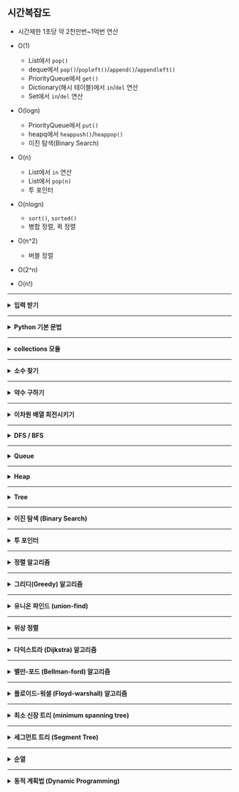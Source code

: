 
## 시간복잡도

- 시간제한 1초당 약 2천만번~1억번 연산

  
- O(1)
  - List에서 `pop()`
  - deque에서 `pop()`/`popleft()`/`append()`/`appendleft()`
  - PriorityQueue에서 `get()`
  - Dictionary(해시 테이블)에서 `in`/`del` 연산
  - Set에서 `in`/`del` 연산
- O(logn)
  - PriorityQueue에서 `put()`
  - heapq에서 `heappush()`/`heappop()`
  - 이진 탐색(Binary Search)
- O(n)
  - List에서 `in` 연산
  - List에서 `pop(n)`
  - 투 포인터
- O(nlogn)
  - `sort()`, `sorted()`
  - 병합 정렬, 퀵 정렬
- O(n^2)
  - 버블 정렬
- O(2^n)
- O(n!)


<hr>

<details>
<summary><b> 입력 받기</b></summary>

- 정수 1개<br>
  `num = int(input())` <br>
- 정수 2개 이상<br>
  `num1, num2 = map(int, input().split())` <br>
- 심화 버전<br>

  ```python
  lis = list(map(int, input().split()))  
  # 1 2 3 4 5 -> [1, 2, 3, 4, 5]
  ```
  
  ```python
  lis = list(map(int, input()))
  # 12345 -> [1, 2, 3, 4, 5]
  ```
  
  ```python
  lis = input().split()  
  # a b c d e -> ['a', 'b', 'c', 'd', 'e']
  ```
  
  ```python
  lis = []
  for _ in range(row):  # 행 수
    lis.append(list(map(int, input().split())))
  # 1 2 3
  # 4 5 6
  # ->
  # [[1, 2, 3], [4, 5, 6]]
  ```
  
- 효율적으로 입력 받기<br>
  ```python
  # 여러 줄을 반복해서 입력받아야할 때, input()을 사용하면 시간초과 에러가 발생하므로 sys.stdin.readline()를 사용
  import sys
  data = sys.stdin.readline().rstrip()  # rstrip()은 개행문자를 제거하기 위함
  ```

  ```python
  import sys
  input = sys.stdin.readline
  data = input()
  ```

- +_효율적으로 출력하기_
    - 주의) `print()` 안에 정수를 넣으면 TypeError가 발생하므로 `str()`로 형변환 해줘야함
    ```python
    import sys
    print = sys.stdout.write
    print('내용')
    ```
</details>
<hr>



<details>
<summary><b> Python 기본 문법</b></summary>

- <b>자주 쓰는 함수</b>
    - `리스트.insert(idx, value)`

    - 재귀함수의 최대 호출 횟수 제한 늘리기 (default: 3000)
        ```python
        import sys
        sys.setrecursionlimit(10000)
        ```
      
    - 문자열의 특정 인덱스에서부터 찾기
        - 검색은 특정 인덱스에서부터 하지만, **반환 값은 원본 문자열에서의 인덱스를 반환한다!**
        - _리스트에는 이 기능이 없음_
        ```python
        s = 'abcba'
        
        s.find('a')     # 0 ('abcba'의 앞에서부터 검색)
        s.find('a', 1)  # 4 ('bcba'의 앞에서부터 검색)
        s.rfind('a')    # 4 ('abcba'의 뒤에서부터 검색)
        s.rfind('a', 1) # 4 ('bcba'의 뒤에서부터 검색)
        ```
    
<br>

- <b> 진법 변환하기 </b>

    - n진법 → 10진법 변환: `int(수 문자열, n)`
      
        ```python
        print(int('1000', 2))   # 8
        ```
    - 10진법 → 2진법 변환: `bin()`
    
      ```python
      num = 8
      print(bin(num))      # '0b1000'
      print(bin(num)[2:])  # '1000
      ```

<br>

- <b> Set 자료형 </b>

    - 빈 Set 생성: `S = set()`
        - _주의) `S = {}`로 쓰면 Dictionary 자료형으로 인식함_
    - 채워진 Set 생성: `S = {1,2,3}`
    - 원소 추가: `S.add()`
        - 중복된 원소가 들어오면 **중복 제거**함
        - 순서가 없으므로 순서가 유지되지 않음
    - 원소 제거: `S.remove()`
        - 해당 원소가 존재하지 않으면 Error 발생
        - Error 발생하지 않게 제거하려면 `S.discard()` 사용
    - `in` 연산 가능 _(시간복잡도: O(1))_
    - 집합 연산
        - 합집합: `S1 | S2`
        - 교집합: `S1 & S2`
        - 차집합: `S1 - S2`
            - 더 효율적인 방법: `S1.difference_update(S2)`
    
<br>

- <b>Slicing</b>
    - 리스트 슬라이싱 결과 값은 리스트형
    - 실제 범위를 벗어나도 에러가 발생하지 않음!
      ```python
      lis = [2,4,6,8]
      lis[3:10]  # [8]
      ```
<br>

- <b> List Comprehension </b>

  - 기본 사용법
    ```python
    arr = [1,2,3,4,5]
    result = [x for x in arr]  # [1,2,3,4,5]
    ```
  - if문 사용
    ```python
    arr = [1,2,3,4,5]
    result = [x for x in arr if x < 3]  # [1,2]
    ```
  - if ~ else문 사용
    ```python
    arr = [5,3,2,7,1]
    result = ['small' if x < 3 else 'big' for x in arr]  # ['big', 'big', 'small', 'big', 'small']
    ```
    
<br>

- <b>리스트 → 문자열 </b>

  : 문자열이 들어 있는 리스트를 하나의 문자열로 합치기

    `''.join(리스트)`
    
<br>

- <b> 정렬 (Sorting) </b>

  - 리스트 정렬
  
    `리스트.sort()` : 원래 것 바뀜<br>
    `sorted(리스트)` : 원래 것 바뀌지 않음

    - 예시1

        `lis = ["5e", "3a", "1a"]`일 때,
      
        1. 표현식 1개: 주어진 표현식을 기준으로 정렬<br>
           - 주어진 표현식이 동일한 값들끼리는 기존 순서 유지<br>
            
           `sorted(lis, key=lambda x: x[1])    # ['3a', '1a', '5e']`
      
        2. 표현식 2개: 첫 번째 표현식을 우선으로 하고, 첫 번째 표현식이 같을 경우 두 번째 표현식에 따라 정렬<br>
          `sorted(lis, key=lambda x: (x[1], x[0]))    # ['1a', '3a', '5e']`
    
    - 예시2
      
      `lis = ['eee', 'c', 'dd', 'bb', 'aaa']`일 때,
      - `sorted(lis, key=lambda x: len(x))`<br>
        `sorted(lis, key=len) # ['c', 'dd', 'bb', 'eee', 'aaa']`
      - `sorted(lis, key=lambda x: (len(x), x)) # ['c', 'bb', 'dd', 'aaa', 'eee']`
      - `sorted(lis, key=lambda x: (-len(x), x)) # ['aaa', 'eee', 'bb', 'dd', 'c']`
        - 숫자 타입에 대해서는 `-`를 붙여서 내림차순 정렬을 할 수 있음!

    <br><br>
    
  - 딕셔너리 정렬
    
    `sorted(딕셔너리)` : 원래 것 바뀌지 않음
    - 예시
    
      `d = {'b': 3, 'c': 1, 'a': 2}`일 때,
      - `sorted(d)`<br>
        `sorted(d.keys()) # ['a', 'b', 'c']`
      - `sorted(d.items())`<br>
        `sorted(d.items(), key=lambda x: x[0]) # [('a', 2), ('b', 3), ('c', 1)]`
      - `sorted(d.values()) # [1, 2, 3]`
      - `sorted(d.items(), key=lambda x: x[1]) # [('c', 1), ('a', 2), ('b', 3)]`
      - `sorted(d.items(), key=lambda x: (x[0], x[1])) # [('a', 2), ('b', 3), ('c', 1)]`

      <br>
    
  - 문자열 정렬
  
    `sorted(문자열)` : 원래 것 바뀌지 않음<br>
    - 예시: `sorted('zebra') # ['a', 'b', 'e', 'r', 'z']`
      <br>

<br>

- <b> 문자열이 알파벳/숫자인지 확인 </b>

  - 숫자로만 이루어져 있는지 확인: `문자열.isdecimal()`
    
  - 알파벳으로만 이루어져 있는지 확인: `문자열.isalpha()`
    
  - 숫자+알파벳으로 이루어져 있는지 확인: `문자열.isalnum()`
    
<br>

- <b>XOR 연산</b>
  - `^` 연산은 int형 변수에만 가능, '0111'과 같은 문자열에는 불가
  
    ```python
    # 값이 0이면 1로, 1이면 0으로 만들기
    num = 0
    print(num ^ 1)   # 1
    ```
    ```python
    num1 = 7    # 0111 (2진법)
    num2 = 8    # 1000 (2진법)
    print(num1 ^ num2)  # 15 (10진법) == 1111 (2진법)
    ```
    
<br>

- <b>Shift 연산</b>

  : bit를 한칸씩 밀기

    ```python
    num = 8 # 1000 (2진법)
    print(num >> 1) # 4 (10진법) == 0100 (2진법)
    print(num >> 2) # 2 (10진법) == 0010 (2진법)
    ```
  
<br>

- <b>차집합 구하기</b>

    - 코드1. set으로 빼기
        ```python
        lis1 = ['a', 'b', 'b', 'c']
        lis2 = ['b', 'd']
        result = set(lis1) - set(lis2)  
        result = list(result) # ['a', 'c']
        ```
    - 코드2. set의 `difference_update()` 이용
        ```python
        x = {"a", "b", "c"}
        y = {"d", "e", "a"}
        
        x.difference_update(y)
        print(x)    # {'c', 'b'}
        ```

</details><hr>


<details>
<summary><b> collections 모듈</b></summary>

- `defaultdict`
  - default 값을 설정하여 딕셔너리를 생성
  - 어떤 조건을 만족하면 특정 key의 value를 증가시키는 경우 유용하게 사용
    ```python
    dic = collections.defaultdict(int)  # default 값 : 0
    dic['A'] += 1 # 원래대로라면 존재하지 않는 key 값이므로 에러가 발생하지만, {'A': 1}이 됨
    ```

<br>

- `Counter`
  1. 원소의 빈도 세기<br>
     ```python
     from collections import Counter
     
     lis = ['a', 'b', 'b', 'c', 'b']
     
     # 기본 사용법
     Counter(lis)   # Counter({'b': 3, 'a': 1, 'c': 1})
     
     # List(Tuple) 형태로 전체 반환하기
     Counter(lis).most_common()   # [('b', 3), ('a', 1), ('c', 1)]
     
     # List(Tuple) 형태로 빈도 수 상위 k개 반환하기
     Counter(lis).most_common(2)  # [('b', 3), ('a', 1)]
     ```
    
  2. 두 리스트 빼기 (차집합)
      - 코드1) 중복 원소 제거
        ```python
        lis1 = ['a', 'b', 'b', 'c']
        lis2 = ['b', 'd']
        result = set(lis1) - set(lis2)  
        result = list(result) # ['a', 'c']
        ```
      - 코드2) 중복 원소 유지
        ```python
        from collections import Counter
        
        lis1 = ['a', 'b', 'b', 'c']
        lis2 = ['b', 'd']
        result = Counter(lis1) - Counter(lis2)    # Counter({'a': 1, 'b': 1, 'c': 1})
        ```

<br>

- `OrderedDict`
  - 딕셔너리의 입력 순서를 유지
  - Python 3.7 이상부터는 자동으로 입력 순서가 유지되지만, 혹시 모를 상황을 위해 사용하자.
  
    `collections.OrderedDict({'c': 1, 'a': 5, 'b': 4}) # 딕셔너리 형태 유지`
  
<br>

- `deque`
  - pop 연산을 자주 사용해야 할 때, 리스트 대신 deque를 이용하면 속도를 훨씬 높일 수 있다.
  - `append()`, `popleft()`, `pop()`, `appendleft()` 연산의 시간복잡도는 모두 O(1) 
    - _참고: List의 `pop(0)`는 O(n)_
  - `rotate(k)`: k가 양수이면 오른쪽으로 k칸 회전, k가 음수이면 왼쪽으로 k칸 회전

    ```python
    from collections import deque
    
    q = deque([1,3,5])
    
    q.pop() # 맨 뒤 원소 pop
    q.popleft() # 맨 앞 원소 pop, 리스트의 pop(0)과 동일한 역할
    
    q.append(10) # 맨 뒤에 원소를 삽입
    q.appendleft(10) # 맨 앞에 원소를 삽입
    
    q.rotate(1) # 오른쪽으로 한칸씩 이동 (ex: [1,3,5] -> [5,1,3])
    q.rotate(-1) # 왼쪽으로 한칸씩 이동  (ex: [1,3,5] -> [3,5,1])
    ```

</details>
<hr>


<details>
<summary><b> 소수 찾기 </b></summary>

- 2부터 **제곱근**까지 나누어떨어지는지 확인하기

    ```python
    # 기본 코드
    def isPrime(num):
        for i in range(2, int(num**0.5) + 1):
            if num % i == 0:
                return False
        return True
    ```
    ```python
    # 더 효율적인 코드
    def isPrime(num):
        if num % 2 == 0:
            return False
        for i in range(3, int(num**0.5) + 1, 2):
            if num % i == 0:
                return False
        return True
    ```

- 에라토스테네스의 체
  
    : 주어진 범위의 값들 중 소수를 모두 찾아야할 때, 2부터의 배수들을 모두 제외시키는 방법

    ```python
    # 1부터 100까지의 수 중 소수를 출력하시오.
    
    n = 100
    primes = [True] * (n+1) # [0]는 사용안함
    primes[1] = False   # 1은 False 처리
    
    for i in range(2, int(n**0.5)+1): # 2 ~ √n
        # i의 배수들을 False 처리하기 (i 자신은 X)
        for idx in range(i*2, n+1, i):
            primes[idx] = False
    
    # 소수들을 출력
    for idx in range(1, n+1):
        if primes[idx]:
            print(idx)
    ```


</details><hr>


<details>
<summary><b> 약수 구하기 </b></summary>


  방법1: 해당 값(n)까지의 모든 값을 확인하기 _=> 비효율적_

  방법2: &radic;n까지의 모든 값 i를 확인하는데, 이 때 대응되는 n//i 값도 넣어준다 (제곱수인지 확인하고 넣기)
  ```python
  div_list = []
  for i in range(1, int(n**0.5)+1):
      if n % i == 0:    # i는 n의 약수
          div_list.append(i)
          if n // i != i:   # n//i도 n의 약수
              div_list.append(n//i)
  div_list = sorted(div_list)   # 오름차순 정렬
  ```
  <br>

  - +) 약수의 개수가 홀수인지 짝수인지 구하기
    - 해당 값이 제곱수이면 약수의 개수는 홀수, 제곱수가 아니면 약수의 개수는 짝수
      - 제곱수 판별 : `if int(n**0.5) == n**0.5:`
  
</details><hr>


<details>
<summary><b> 이차원 배열 회전시키기</b></summary>

```python
def rotate(arr):    # arr는 이차원 배열
    row, col = len(arr), len(arr[0])
    rotated_arr = [[0] * row for _ in range(col)]
    for i in range(row):
        for j in range(col):
            rotated_arr[j][row-1-i] = arr[i][j] # 핵심!
    return rotated_arr
```

</details><hr>


<details>
<summary><b> DFS / BFS </b></summary>

  - <b>DFS</b>
    - 깊게 탐색
    - **재귀함수** or Stack을 이용해 구현
    - 시간복잡도: O(V+E)
        - V는 노드 수, E는 간선 수
    
    ```python
    # 재귀함수로 구현
    
    def dfs(node):
        visited[node] = True
        print(node, end=' ')    # 출력
        for adj_node in graph[node]:
            if not visited[adj_node]:
                dfs(adj_node)
    
    n = 5
    graph = [
        [],     # [0]은 사용하지 않음
        [2,3],
        [1,4,5],
        [1],
        [2,5],
        [2,4],
    ]
    visited = [False] * (n+1)   # [0]은 사용하지 않음
    dfs(1)   # 시작 노드: 1
    # 출력 결과: 1 2 4 5 3
    ```

<br>
      
  - <b>BFS</b>
    - 넓게 탐색
    - **Queue**를 이용해 구현
    - 시간복잡도: O(V+E)
        - V는 노드 수, E는 간선 수
    - 최단 경로 찾을 때 자주 사용

    ```python
    from collections import deque
    
    def bfs(start):
        q = deque()
        q.append(start)
        visited[start] = True
    
        while q:
            node = q.popleft()
            print(node, end=' ')    # 출력
            for adj_node in graph[node]:
                if not visited[adj_node]:
                    q.append(adj_node)
                    visited[adj_node] = True
    
    n = 5
    graph = [
        [],     # [0]은 사용하지 않음
        [2,3],
        [1,4,5],
        [1],
        [2,5],
        [2,4],
    ]
    visited = [False] * (n+1)   # [0]은 사용하지 않음
    bfs(1)   # 시작 노드: 1
    # 출력 결과: 1 2 3 4 5
    ```
    
    <br>

    - __BFS와 다익스트라의 차이점__
        - BFS와 다익스트라 모두 그래프에서 최단 경로를 찾기 위한 알고리즘이다. 
        - BFS에서는 간선의 수를 최소로 하는 반면, 다익스트라에서는 가중치의 합을 최소로 한다.
          - 즉, 돌아가는 경로여도 가중치 합이 최소이기만 하면 된다면 다익스트라를 사용
        - BFS에서는 가중치가 없거나 동일한 반면, 다익스트라에서는 가중치가 다를 수 있다. 
        - BFS에서는 Queue를 사용하는 반면, 다익스트라에서는 Priority Queue 또는 Heap을 사용한다.
        - 현재 노드의 인접 노드들을 탐색할 때, BFS에서는 방문한 적이 없는지 확인하는 반면, 다익스트라에서는 최소 거리인지 확인한다.
 
</details><hr>


<details>
<summary><b> Queue</b></summary>

- FIFO (First In First Out)
- 일반적으로 `deque`를 사용해 구현
  - 삽입: `append()` (`appendleft()`도 있음)
  - 제거: `popleft()` (`pop()`도 있음)
    ```python
    from collections import deque
    
    queue = deque()
    queue.append(3)
    queue.append(1)
    queue.popleft() # 3
    ```
  - 주의) 원소 추가 시, `append()`에 리스트를 넣으면 리스트 전체를 하나의 원소로 추가하므로 `extend()`를 사용
    ```python
    queue = deque()
    queue.append(0)
    queue.append([1,2,3])
    # queue: deque([0,[1,2,3]])
    
    queue = deque()
    queue.append(0)
    queue.extend([1,2,3])
    # queue: deque([0,1,2,3])
    ```
   

- <b>우선순위 큐 (Priority Queue)</b>
  
  : 단순히 먼저 들어온 값을 반환하지 않고, 저장된 값들을 **정렬**해서 가장 작은 값을 반환함

  - 일반적으로 `PriorityQueue`를 사용해 구현
    - 삽입: `put()`
    - 제거: `get()`
    - 오름차순 말고 다른 기준으로 반환하고 싶으면, `(우선순위, 값)` 튜플로 저장
      - ex: `(1, 'lemon')`
      - 우선순위가 동일한 튜플들은 값에 따라 정렬됨
    - 주의) `while queue:` 하면 항상 True이므로 `while queue.qsize() > 0:`으로 사용
    ```python
    from queue import PriorityQueue
    
    queue = PriorityQueue()
    
    queue.put(3)
    queue.put(1)
    queue.put(5)
    print(queue.get())  # 1
    print(queue.get())  # 3
    print(queue.get())  # 5
    ```
      
      ```python
      from queue import PriorityQueue
      
      queue = PriorityQueue()
      
      queue.put((2, 'apple'))
      queue.put((1, 'lemon'))
      queue.put((1, 'blueberry'))
      print(queue.get())  # (1, 'blueberry')
      print(queue.get())  # (1, 'lemon')
      print(queue.get())  # (2, 'apple')
      ```
  
  - `heapq`로도 구현 가능
      ```python
      import heapq
      
      heap = []
      heapq.heappush(heap, 3)
      heapq.heappush(heap, 1)
      heapq.heappop(heap)   # 1
      ```
      ```python
      import heapq
      
      heap = [3,5,1,4,2]
      heapq.heapify(heap)
      heapq.heappop(heap)   # 1
      ```

</details><hr>


<details>
<summary><b> Heap </b></summary>

  <div style="text-align: center;">
      <img alt="min heap.png" height="200" src="images/min_heap.png" width="200"/><br>
  </div>

  - 최소값/최대값을 반복적으로 찾아야할 때 유용함
  - Heap은 완전이진트리이므로 높이가 logn => 모든 노드에 대해 연산을 해야하므로 시간복잡도는 O(nlogn)
  - pop 연산을 하면 루트 노드의 값이 반환됨 (min heap이면 최소값, max heap이면 최대값)
  - `heapq` 모듈은 min heap만을 지원함
    - max heap을 사용해야한다면 원소를 모두 음수로 만들어서 사용하면 됨

    ```python
    import heapq
    
    # heap을 만들면서 원소를 하나씩 집어넣기
    heap = []
    heapq.heappush(heap, 2)
    heapq.heappush(heap, 1)
    heapq.heappop(heap)  # 1
    ```
    ```python
    import heapq
    
    # 리스트를 한번에 heap으로 만들기
    heap = [2, 1]
    heapq.heapify(heap)
    heapq.heappop(heap)  # 1
    ```
    

  - heap을 비우려면
    - `heap = []`로 리스트를 재생성해주면 됨
    

  - 리스트/튜플 원소로 구성된 리스트는 `heapify()`를 해도 정렬이 안된다
    ```python
    heap = [(9,1), (1,2), (3,4), (8,7)]
    heapq.heapify(heap) # [(1,2), (8,7), (3,4), (9,1)]
    
    heap = [[9,1], [1,2], [3,4], [8,7]]
    heapq.heapify(heap) # [[1,2], [8,7], [3,4], [9,1]]
    
    heap = [[9], [1], [3], [8]]
    heapq.heapify(heap) # [[1], [8], [3], [9]]
    ```
    
  - Binary Search Tree의 성질과 헷갈리지 말 것!

</details><hr>


<details>
<summary><b> Tree</b></summary>

- **Binary Tree**
    - 자식 노드의 수는 최대 2개
    - 일반적으로 리스트로 구현
        - root 노드의 index는 1
        - index로 노드를 이동하는 방법
            - 루트 노드로 이동 => `index = 1`
            - 부모 노드로 이동 => `index = index / 2`
            - 왼쪽 자식 노드로 이동 => `index = index * 2`
            - 오른쪽 자식 노드로 이동 => `index = index * 2 + 1`
    - 시간복잡도: O(logn) (최악의 경우 skewed tree이면 O(n))

<br>

- **Binary Search Tree**
    - 자식 노드의 수는 최대 2개
    - 어떤 노드의 왼쪽 서브트리는 해당 노드 값보다 작은 값을 갖는 노드들로 이루어짐
    - 어떤 노드의 오른쪽 서브트리는 해당 노드 값보다 큰 값을 갖는 노드들로 이루어짐
        ![binary search tree.png](images/binary search tree.png)
</details><hr>


<details>
<summary><b> 이진 탐색 (Binary Search)</b></summary>

  : start, mid, end를 사용하면서, mid의 값이 찾는 값과 일치하는지 확인을 반복하는 방법
  - 이진 탐색을 사용하려면 리스트가 **정렬**되어 있어야함!
  - 값의 갯수 or 범위가 엄청 클 때 많이 사용
  - 시간복잡도: O(logn)
  - **코딩테스트 자주 출제** 
    
  <br>

  - 코드1. 재귀로 구현
    ```python
    arr = [0,2,4,6,8]
    target = 4
    
    def binary_search(start, end):
        if start > end: # 해당 값이 없는 경우
            return -1
        
        mid = (start + end) // 2
        if arr[mid] == target:
            return mid
        elif arr[mid] > target:
            # end = mid - 1
            return binary_search(arr, target, start, mid-1)
        else:
            # start = mid +1
            return binary_search(arr, target, mid+1, end)
        
    binary_search(0, len(arr)-1)  # 2
    ```
  - 코드2. 반복문으로 구현
    ```python
    arr = [0,2,4,6,8]
    target = 4
    
    def binary_search(start, end):
        while start <= end:
            mid = (start + end) // 2
            
            if arr[mid] == target:
                return mid
            elif arr[mid] > target:
                end = mid - 1
            else:
                start = mid + 1
        return -1 # 해당 값이 없는 경우
        
    binary_search(0, len(arr)-1)  # 2
    ```

</details><hr>


<details>
<summary><b> 투 포인터 </b></summary>

  : start 포인터와 end 포인터를 설정하고 값의 범위를 따져 포인터를 한칸씩 이동시킴
  
  - 시간복잡도: O(n)
  - 시간복잡도가 낮기 때문에, 주로 값의 범위가 크거나 갯수가 많을 때 사용함
  
  
  - 예제1. k를 연속된 수들의 합으로 나타낼 수 있는 경우의 수
    ```python
    start, end = 1, 1 # 자연수여야하므로 1로 할당
    sum = 1
    answer = 1    # k 하나로만 구성된 경우를 포함
    while end < k:
        if sum < k:
            end += 1
            sum += end
        elif sum == k:
            end += 1
            sum += end
            answer += 1
        else:
            start += 1
            sum -= start
    print(answer)
    ```
  - 예제2. k를 두 수의 합으로 나타낼 수 있는 경우의 수
    ```python
    numbers = [2, 6, 4, 1, 5, 3]
    numbers.sort()    # [1, 2, 3, 4, 5, 6]
    
    start, end = 0, len(numbers)-1
    answer = 0
    while start < end:
        if numbers[start] + numbers[end] > k:
            end -= 1
        elif numbers[start] + numbers[end] == k:
            answer += 1
            end -= 1
        else:
            start += 1
    print(answer)
    ```

</details><hr>


<details>
<summary><b> 정렬 알고리즘</b></summary>

1. <b>병합(merge) 정렬</b>

    : 리스트를 두 개의 부분집합으로 반복해 나누고, 이미 정렬된 부분집합들을 병합하며 정렬하는 방식

    - 재귀함수를 통해 리스트를 쪼갠 후, 투 포인터를 이용해 두 부분집합에서 작은 값부터 집어넣음
    - 시간복잡도: O(nlogn)
    - **코딩테스트에서 자주 등장**
    
    ```python
    arr = [3,5,4,1,2]
    
    def merge_sort(arr):
        if len(arr) <= 1:
            return arr
    
        # 리스트 쪼개기
        mid = len(arr) // 2
        left_arr = merge_sort(arr[:mid])
        right_arr = merge_sort(arr[mid:])
        
        # 투 포인터를 활용해 작은 값부터 집어넣음
        merged_arr = []
        l, r = 0, 0
        while l < len(left_arr) and r < len(right_arr):
            if left_arr[l] < right_arr[r]:
                merged_arr.append(left_arr[l])
                l += 1
            else:
                merged_arr.append(right_arr[r])
                r += 1
        # 남은 원소들 삽입
        if l < len(left_arr):
            merged_arr += left_arr[l:]
        else:
            merged_arr += right_arr[r:]
            
        return merged_arr
    ```

2. <b>버블(bubble) 정렬</b>

    : 인접 값끼리 비교해서 swap하며 정렬하는 방식
   
    - 시간복잡도: O(n^2)
    ```python
    arr = [3,5,4,1,2]
    n = len(arr)
    for i in range(n-1):
        for j in range(n-1-i):
            if arr[j] > arr[j+1]:   # swap
                arr[j], arr[j+1] = arr[j+1], arr[j]
    ```

3. <b>삽입(insertion) 정렬</b>

    : 특정 값을 이미 정렬된 영역의 값들과 하나씩 비교해서 swap하면서 적절한 위치에 삽입하는 방식

    - i는 index 1부터 오른쪽으로, j는 index i부터 왼쪽으로 이동.
    - 시간복잡도: O(n^2)
    ```python
    arr = [3,5,4,1,2]
    n = len(arr)
    for i in range(1, n):
        for j in range(i, 0, -1):
            if arr[j-1] > arr[j]:   # swap
                arr[j-1], arr[j] = arr[j], arr[j-1]
            else:
                break
    ```

4. <b>퀵(quick) 정렬</b>

    : pivot을 선정해 해당 값을 기준으로 대소비교하면서 정렬하는 방식

    - 재귀함수 이용
    - 시간복잡도: O(nlogn) _(로 알고 있으면 되고 최악의 경우 O(n^2)임)_
    
    ```python
    arr = [3,5,4,1,2]
    
    def quick_sort(arr):
        if len(arr) <= 1:
            return arr
        
        pivot = arr[0]  # 첫번째 원소를 pivot으로 설정
        small_arr = [x for x in arr[1:] if x <= pivot]
        large_arr = [x for x in arr[1:] if x > pivot]
        
        return quick_sort(small_arr) + [pivot] + quick_sort(large_arr)
    
    print(quick_sort(arr))  # [1,2,3,4,5]
    ```

5. <b>선택(selection) 정렬</b>

    : 남은 부분에서 최소값을 찾고 남은 부분의 맨 앞에 있는 데이터와 swap하며 정렬하는 방식 (최대값도 가능)

    - 시간복잡도: O(n^2)
    - 구현이 복잡하고 시간복잡도도 높아 코테에서 잘 사용하지 않음!

</details><hr>


<details>
<summary><b> 그리디(Greedy) 알고리즘</b></summary>

: 현재 상태에서 최선의 선택지가 전체에서 최선의 선택지라고 가정하는 알고리즘

- 수행 과정
    1. 현재 상태에서 최선의 해를 선택한다.
    2. 선택한 해가 전체 문제의 제약 조건에 벗어나지 않는지 확인한다.
    3. 현재까지 선택한 해의 집합이 전체 문제를 해결할 수 있는지 확인한다. <br>
       해결하지 못한다면 1번으로 돌아가 반복한다.
       
- 대표 문제: 최소 갯수의 동전을 사용해 주어진 금액 만들기

</details><hr>


<details>
<summary><b> 유니온 파인드 (union-find)</b></summary>

- union(a, b)
  - a 노드의 대표 노드와 b 노드의 대표 노드 중, 더 큰 대표 노드를 더 작은 대표 노드에 연결시킴
- find(a)
  - a 노드의 대표 노드를 반환
  - 재귀를 통해서 대표 노드를 찾음
  - 대표 노드를 찾은 후, 재귀를 빠져나오면서 거치는 모든 노드의 대표 노드를 업데이트함
    => 그래프를 정돈하고 시간 복잡도를 줄이는 역할을 함
    
- 구현 코드
    ```python
    parents = list(range(n + 1))    # 각 노드의 대표 노드를 의미
  
    def find(a):
        if a == parents[a]:  # 대표노드
            return a
        else:
            parent_a = find(parents[a])
            parents[a] = parent_a  # 대표노드 업데이트
            return parent_a
      
    def union(a, b):
        parent_a = find(a)
        parent_b = find(b)
        
        if parent_a <= parent_b:
            parents[parent_b] = parent_a
        else:
            parents[parent_a] = parent_b
        # 아래처럼 작성하지 않게 주의!! 대표노드끼리 연결을 해야함
        # if a <= b:
        #     parents[b] = parent_a
        # else:
        #     parents[a] = parent_b
    ```

- 자주 실수하는 부분
    - find 연산에서, 재귀를 빠져나오면서 모든 노드의 대표 노드를 꼭 업데이트해야 함
    - union 연산에서, a와 b 노드끼리 연결하는 게 아니라 a와 b의 대표노드끼리 연결해야 함
    
</details><hr>


<details>
<summary><b> 위상 정렬</b></summary>

: 사이클이 없는 방향 그래프에서 **노드의 순서**를 찾는 알고리즘

- 정렬 결과가 유일하지는 않음
- 시간복잡도: O(V+E)


- 구현 방법
    1. 그래프와 별개로, 자기 자신을 가리키는 간선의 수를 의미하는 진입차수(in-degree) 리스트를 만듦
    2. 진입차수가 0인 노드들을 queue에 삽입
    3. queue에서 노드를 뽑고 (결과값에 저장)<br>
      해당 노드가 가리키는 노드들의 진입차수를 1 감소시킴<br>
      감소 후 진입차수가 0이 된 노드들을 queue에 삽입
    4. queue가 빌 때까지 3번 작업을 반복

    ```python
    from collections import deque
    
    n = 5
    graph = [
        [],     
        [2,3],  # node 1
        [4,5],  # node 2
        [4],    # node 3
        [5],    # node 4
        [],     # node 5
    ]
    
    # 1번 작업
    indegree = [0, 0, 1, 1, 2, 2]
    
    # 2번 작업
    queue = deque()
    for i in range(1, n+1):
        if indegree[i] == 0:
            queue.append(i)
            
    while queue:
        # 3번 작업
        node = queue.popleft()
        print(node, end=' ')    # 결과 값 출력
        for next_node in graph[node]:
            indegree[next_node] -= 1
            if indegree[next_node] == 0:
                queue.append(next_node)
    ```

</details><hr>


<details>
<summary><b> 다익스트라 (Dijkstra) 알고리즘</b></summary>

: 특정 노드에서 다른 모든 노드들까지의 **최단 거리**를 구할 때 사용

- 특징
  - 노드 간 거리가 주어지는 방향 그래프여야 함 
  - 거리는 모두 **양수**여야 함
- 시간복잡도: O(ElogV)


- 구현 방법
    1. (노드, 거리)를 인접 리스트에 저장해 그래프를 만든다.
    2. `distance` 리스트를 만들고, 출발 노드의 거리는 0, 다른 노드들의 거리는 INF로 초기화한다.
    3. 거리가 가장 작은 노드를 선택한다.
       - 이를 위해 **우선순위 큐**를 사용해야 함 (`PriorityQueue` / `heapq`)
       - 큐에 (거리, 노드) 순으로 저장해야 함
    4. 선택한 노드에 연결된 노드들에 대해 거리를 업데이트한다.
        - `distance[adj_node]`과 `dist + adj_dist` 중 더 작은 것
    5. 모든 노드가 선택될 때까지 3~4번을 반복한다.
    

- 코드1: `heapq`로 구현
    ```python
    import heapq
    
    graph = [[] for _ in range(n + 1)]
    for _ in range(d):
        src_node, tgt_node, dist = map(int, input().split())
        graph[src_node].append((tgt_node, dist))
    
    INF = 10 ** 5
    distance = [INF] * (n + 1)
    
    # priority queue 만들기
    queue = []
    heapq.heappush(queue, (0, start))   # (거리, 노드) 순으로 저장
    distance[start] = 0
    
    # 다익스트라 알고리즘
    while queue:
        dist, node = heapq.heappop(queue)  # 가장 거리가 작은 노드 반환
        if dist > distance[node]:   # invalid
            continue
        for adj_node, adj_dist in graph[node]:
            if dist + adj_dist < distance[adj_node]:  # 최단 거리 업데이트
            # if distance[node] + adj_dist < distance[adj_node]:  # 이렇게 작성하지 않도록 주의!
                distance[adj_node] = dist + adj_dist
                heapq.heappush(queue, (distance[adj_node], adj_node))   # (거리, 노드) 순으로 저장
    ```
  
- 코드2: `PriorityQueue`로 구현
    ```python
    from queue import PriorityQueue
    
    graph = [[] for _ in range(n + 1)]
    for _ in range(d):
        src_node, tgt_node, dist = map(int, input().split())
        graph[src_node].append((tgt_node, dist))
    
    INF = 10 ** 5
    distance = [INF] * (n + 1)
    
    # priority queue 만들기
    queue = PriorityQueue()
    queue.put((0, start))   # (거리, 노드) 순으로 저장
    distance[start] = 0
    
    # 다익스트라 알고리즘
    while queue.qsize() > 0:
        dist, node = queue.get()  # 가장 거리가 작은 노드 반환
        if dist > distance[node]:   # invalid
            continue
        for adj_node, adj_dist in graph[node]:
            if dist + adj_dist < distance[adj_node]:  # 최단 거리 업데이트
                distance[adj_node] = dist + adj_dist
                queue.put((distance[adj_node], adj_node))   # (거리, 노드) 순으로 저장
    ```
<br>

  - __BFS와 다익스트라의 차이점__
    - BFS와 다익스트라 모두 그래프에서 최단 경로를 찾기 위한 알고리즘이다. 
    - BFS에서는 간선의 수를 최소로 하는 반면, 다익스트라에서는 가중치의 합을 최소로 한다.
      - 즉, 돌아가는 경로여도 가중치 합이 최소이기만 하면 된다면 다익스트라를 사용
    - BFS에서는 가중치가 없거나 동일한 반면, 다익스트라에서는 가중치가 다를 수 있다. 
    - BFS에서는 Queue를 사용하는 반면, 다익스트라에서는 Priority Queue 또는 Heap을 사용한다.
    - 현재 노드의 인접 노드들을 탐색할 때, BFS에서는 방문한 적이 없는지 확인하는 반면, 다익스트라에서는 최소 거리인지 확인한다.
 
</details><hr>


<details>
<summary><b> 벨만-포드 (Bellman-ford) 알고리즘</b></summary>

: 특정 노드에서 다른 모든 노드들까지의 **최단 거리**를 구할 때 사용 (음수 거리가 있을 때!) 

- 특징
  - 노드 간 거리가 주어지는 방향 그래프여야 함 
  - 거리가 **음수**여도 됨
  - 노드가 n개일 때 엣지의 최대 갯수는 (n-1)이므로 거리 업데이트를 (n-1)번 반복
- 시간복잡도: O(VE)
- 코딩테스트에서는 최단 거리 구하는 문제보다 음수 사이클을 판별하는 문제가 더 많이 출제됨


- 구현 방법
    1. 그래프를 **엣지 리스트**로 구현한다.
       - 엣지 리스트의 각 인덱스마다 (노드1, 노드2, 가중치)가 저장됨
    2. `distance` 리스트를 만들고, 출발 노드의 거리는 0, 다른 노드들의 거리는 INF로 초기화한다.
    3. 거리 업데이트를 (n-1)번 반복한다.
        - `distance[src_node] == INF`일 때, 값을 업데이트하지 X
        - `distance[src_node] + weight < distance[tgt_node]`일 때, `distance[tgt_node]`를 업데이트 
    4. **음수 사이클**이 존재하는지 확인한다.
        - 모든 엣지를 한번씩 다시 사용해 업데이트된 노드가 있는지 확인
        - 업데이트가 일어났으면 음수 사이클이 존재하는 것 => 최단 거리 찾을 수 없음

    ```python
    # 그래프를 엣지 리스트로 구현
    graph = []
    for _ in range(m):
        src_node, tgt_node, dist = map(int, input().split())
        graph.append((src_node, tgt_node, dist))
        
    # distance 리스트 만들기
    INF = 10 ** 6
    distance = [INF] * (n+1)
    
    # start 노드
    start = 1
    distance[start] = 0
    
    # 벨만-포드 알고리즘
    for _ in range(n-1):    # (n-1)번 반복
        for (src_node, tgt_node, dist) in graph:
            if distance[src_node] != INF and distance[src_node] + dist < distance[tgt_node]:
                distance[tgt_node] = distance[src_node] + dist
    # 음수 사이클 판별
    neg_cycle = False
    for (src_node, tgt_node, dist) in graph:    # 1번 반복
        if distance[src_node] != INF and distance[src_node] + dist < distance[tgt_node]:
            # 업데이트가 일어나는 경우 (음수 사이클 존재)
            neg_cycle = True
            break
    ```

</details><hr>


<details>
<summary><b> 플로이드-워셜 (Floyd-warshall) 알고리즘</b></summary>

: 모든 노드 간에 **최단 거리**를 구할 때 사용

- 특징
    - 노드 간 거리가 주어지는 방향 그래프여야 함
    - 거리가 **음수**여도 됨
    - Dynamic Programming의 원리를 이용
        - A → B 로 가는 최단 경로를 구했을 때, 그 경로 위에 존재하는 C 노드에 대해 A → C, C → B 경로 역시 최단 경로임
- 시간복잡도: O(V^3)
    - 시간복잡도가 높기 때문에 노드 수는 적게 주어짐


- 구현 방법
    1. `distance` 리스트를 이차원으로 만들고, 자기 자신을 뜻하는 대각선 칸의 거리는 0, 다른 칸의 거리는 INF로 초기화한다.
    2. 그래프의 데이터를 `distance` 리스트에 저장한다.
    3. 3중 for문으로 **점화식**에 따라 거리를 업데이트한다. 
       - for문 순서: 경유 노드 K에 대해 → 출발 노드 S에 대해 → 도착 노드 E에 대해
       - 점화식: `distance[S][E] = min(distance[S][E], distance[S][K] + distance[K][E])`
        
    ```python
    # distance 리스트 만들기
    INF = 10 ** 6
    distance = [[INF] * (n+1) for _ in range(n+1)]
    for i in range(1, n+1):
        distance[i][i] = 0
    
    # 그래프의 데이터를 distance 리스트에 저장하기
    for _ in range(m):
        s, e, dist = map(int, input().split())
        if distance[s][e] > dist:
            distance[s][e] = dist
    
    # 플로이드-워셜 알고리즘
    # 3중 for문으로 거리 업데이트
    for k in range(1, n+1):
        for i in range(1, n+1):
            for j in range(1, n+1):
                if distance[i][j] > distance[i][k] + distance[k][j]:    # 점화식
                    distance[i][j] = distance[i][k] + distance[k][j]
    ```


</details><hr>


<details>
<summary><b> 최소 신장 트리 (minimum spanning tree)</b></summary>

: 그래프에서 **모든 노드를 연결**할 때 사용된 **에지들의 가중치 합을 최소**로 하는 트리

- 특징
    - 사이클이 생기지 않도록 연결함
    - 노드가 n개이면 최소 신장 트리를 구성하는 <b>에지는 항상 (n-1)개</b>
    - <b>유니온 파인드</b>를 활용해 구현


- 구현 방법
    1. 그래프를 **엣지 리스트**로 구현한다. 유니온 파인드 리스트도 초기화한다.
        - 엣지 리스트의 각 인덱스마다 (노드1, 노드2, 가중치)가 저장됨
    2. 엣지 리스트를 가중치 기준으로 정렬한다.
        - 이를 위해 엣지 리스트를 우선순위 큐로 구현
    3. 가중치가 낮은 엣지부터 순서대로 선택해, 사이클이 형성되지 않는지 확인 후 두 노드를 연결한다.
        - 사이클 형성 확인: find 연산
        - 두 노드를 연결: union 연산
    4. 연결된 엣지가 (n-1)개가 될 때까지 3번 작업을 반복한다.
    
    ```python
    from queue import PriorityQueue
    import sys
    input = sys.stdin.readline
    
    V, E = map(int, input().split())
    queue = PriorityQueue()
    for _ in range(E):
        node1, node2, weight = map(int, input().split())
        queue.put((weight, node1, node2))  # weight 기준으로 정렬
    parents = list(range(V + 1))
    
    
    def find(node):
        if node == parents[node]:
            return node
        else:
            parent_node = find(parents[node])
            parents[node] = parent_node
            return parent_node
    
    def union(node1, node2):
        node1_parent = find(node1)
        node2_parent = find(node2)
        if node1_parent <= node2_parent:
            parents[node2_parent] = node1_parent
        else:
            parents[node1_parent] = node2_parent
    
    
    weight_sum, edge_cnt = 0, 0
    while queue.qsize() > 0 and edge_cnt < V-1:
        weight, node1, node2 = queue.get()
    
        # 사이클 형성 여부 확인
        node1_parent, node2_parent = find(node1), find(node2)
        if node1_parent == node2_parent:  # 연결 X
            continue
    
        # 두 노드 연결
        union(node1, node2)
        weight_sum += weight
        edge_cnt += 1
    
    print(weight_sum)
    ```
</details><hr>


<details>
<summary><b> 세그먼트 트리 (Segment Tree)</b></summary>

: 데이터의 특정 **구간 합**과 **업데이트**를 빠르게 수행하기 위해 사용

- 세그먼트 트리의 종류: 구간 합, 최대값, 최소값



- 세그먼트 트리 만들기
    - 데이터가 $N$개일 때, $2^k >= N$ 을 만족하는 최소의 $k$를 구한 후, $2^{k+1}$ 크기의 트리 리스트를 만듦
    - 트리 리스트의 $2^k$ index부터 주어진 데이터 $N$개를 채움 (Leaf 노드)
    - 채워진 값을 이용해 부모 노드로 올라가면서 세그먼트 트리의 종류에 따라 값을 채움
        - 구간 합: tree[i] = tree[2i] + tree[2i+1]
        - 최대값: tree[i] = max(tree[2i], tree[2i+1])
        - 최소값: tree[i] = min(tree[2i], tree[2i+1])
    

- 구간 합/최대값/최소값 구하기
    - 주어진 질의 index를 세그먼트 트리의 Leaf 노드에 해당하는 index로 변경
        - 세그먼트 트리 index = 질의 index + ($2^k - 1$)
    - 다음의 과정을 거침
        1. `start_index % 2 == 1`이면 해당 노드를 선택해 연산 수행
            - `start_index += 1`
        2. `end_index % 2 == 0`이면 해당 노드를 선택해 연산 수행
            - `end_index -= 1`
        3. start_index의 depth 변경: `start_index = start_index // 2`
        4. end_index의 depth 변경: `end_index = end_index // 2`
        - a~d 작업을 반복하다가 `start_index > end_index`가 되면 종료
    

- 값 업데이트하기
    - 업데이트된 노드의 값과 부모가 같은 다른 자식 노드의 값에 대해 연산하고 계속해서 부모 노드로 올라감
    - 업데이트가 일어나지 않으면 종료
    - ex) 최대값 트리에서, 6번 노드의 값이 업데이트됨 → 6번과 7번 노드의 값 중 더 큰 값을 부모인 3번 노드에 업데이트 → 3번 노드와 2번 노드 값 비교해서 더 큰 값을 부모인 1번 노드에 업데이트


- 코드
    ```python
    # 2^k>=N 만족하는 k 구하기
    length = N
    k = 0
    while length != 0:
        length = length // 2
        k += 1
    # N: 5, k = 0
    # N: 2, k = 1
    # N: 1, k = 2
    # N: 0, k = 3
    
    # 2^(k+1) 크기의 리스트 만들기
    # 최소값 트리에서는 INF로 초기화, 구간합/최대값 트리에서는 0으로 초기화
    INF = 10 ** 6
    tree_size = 2 ** (k+1)
    tree = [INF] * (tree_size + 1)  # [0]은 사용 X
    
    # 2^k index부터 주어진 데이터 저장
    for i in range(2**k, 2**k + N):
        tree[i] = int(input())  # 데이터 입력
    
    # 부모 노드로 올라가면서 값 채우기
    i = tree_size
    while i != 1:   # 1이면 Root 노드이므로 종료
        if tree[i//2] > tree[i]:
            tree[i//2] = tree[i]
        i -= 1
        
  
    # a번째부터 b번째 값 중에서 최소값 구하기
    start, end = a + (2**k - 1), b + (2**k - 1) # 질의 index를 세그먼트 트리의 index로 변경
    selected_nums = []
    while start <= end:
        if start % 2 == 1:
            selected_nums.append(tree[start])
            start += 1
        if end % 2 == 0:
            selected_nums.append(tree[end])
            end -= 1
        start = start // 2
        end = end // 2
    
    answer = sum(selected_nums)
    answer = max(selected_nums)
    answer = min(selected_nums)
    ```

</details><hr>


<details>
<summary><b> 순열</b></summary>

- 라이브러리 활용 코드
    ```python
    from itertools import permutations
    
    li1 = [1,2,3,4]
    
    permutations(li1)       # 4!
    permutations(li1, r=2)  # 4P2
    ```
    - 결과로 객체를 반환하므로 list()를 씌워주자. 내부 값들은 튜플 형태이다.


- n개의 수로 순열을 만드는 상황에서, 다음을 이용하자. 
    - 1번째 자릿수가 정해졌다고 가정했을 때, 그 다음에 올 수 있는 경우의 수는 (n-1)!이다.
    - 2번째 자릿수가 정해졌다고 가정했을 때, 그 다음에 올 수 있는 경우의 수는 (n-2)!이다.
    - ...
    - [참고 블로그](https://kosaf04pyh.tistory.com/211)

</details><hr>


<details>
<summary><b> 동적 계획법 (Dynamic Programming)</b></summary>

: 복잡한 문제를 여러 개의 간단한 문제로 분리하고, 부분 문제들을 해결함으로써 최종적인 문제의 답을 구하는 방법

- 큰 문제를 작은 문제로 나눌 수 있어야함
- 작은 문제들이 반복적으로 나타나고 사용되며, 이 결과값은 항상 같아야함
- 모든 작은 문제의 결과값은 한번만 계산하여 DP 테이블에 저장 (Memoization)
- Top-down 방식 또는 Bottom-up 방식으로 구현할 수 있음
    - Top-down 방식: 주로 재귀함수 사용
    - Bottom-up 방식: 주로 반복문 사용
- 동적 계획법으로 풀 수 있다고 판단했으면 점화식 세우기


- 대표적인 문제
    - 피보나치 수열
    - LCS (Longest Common Subsequence)
        - [백준 9252번 문제](https://www.acmicpc.net/problem/9252)
    - 타일 채우기
        - [백준 11726번 문제](https://www.acmicpc.net/problem/11726)

</details>